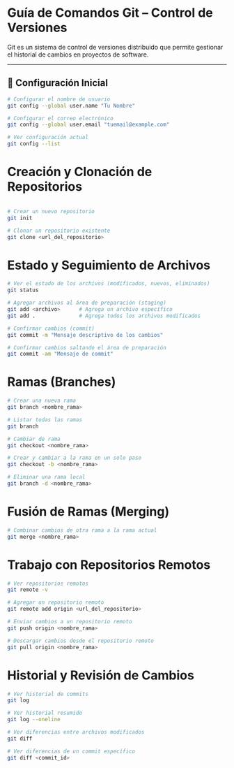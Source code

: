 # Guía de Comandos Git – Control de Versiones

Git es un sistema de control de versiones distribuido que permite gestionar el historial de cambios en proyectos de software.

---

## 🔹 Configuración Inicial

```bash
# Configurar el nombre de usuario
git config --global user.name "Tu Nombre"

# Configurar el correo electrónico
git config --global user.email "tuemail@example.com"

# Ver configuración actual
git config --list


```

# Creación y Clonación de Repositorios
```bash

# Crear un nuevo repositorio
git init

# Clonar un repositorio existente
git clone <url_del_repositorio>
```

# Estado y Seguimiento de Archivos
```bash
# Ver el estado de los archivos (modificados, nuevos, eliminados)
git status

# Agregar archivos al área de preparación (staging)
git add <archivo>      # Agrega un archivo específico
git add .              # Agrega todos los archivos modificados

# Confirmar cambios (commit)
git commit -m "Mensaje descriptivo de los cambios"

# Confirmar cambios saltando el área de preparación
git commit -am "Mensaje de commit"
```

# Ramas (Branches)
```bash
# Crear una nueva rama
git branch <nombre_rama>

# Listar todas las ramas
git branch

# Cambiar de rama
git checkout <nombre_rama>

# Crear y cambiar a la rama en un solo paso
git checkout -b <nombre_rama>

# Eliminar una rama local
git branch -d <nombre_rama>
```

# Fusión de Ramas (Merging)
```bash
# Combinar cambios de otra rama a la rama actual
git merge <nombre_rama>
```

# Trabajo con Repositorios Remotos
```bash
# Ver repositorios remotos
git remote -v

# Agregar un repositorio remoto
git remote add origin <url_del_repositorio>

# Enviar cambios a un repositorio remoto
git push origin <nombre_rama>

# Descargar cambios desde el repositorio remoto
git pull origin <nombre_rama>
```

# Historial y Revisión de Cambios
```bash
# Ver historial de commits
git log

# Ver historial resumido
git log --oneline

# Ver diferencias entre archivos modificados
git diff

# Ver diferencias de un commit específico
git diff <commit_id>
```
